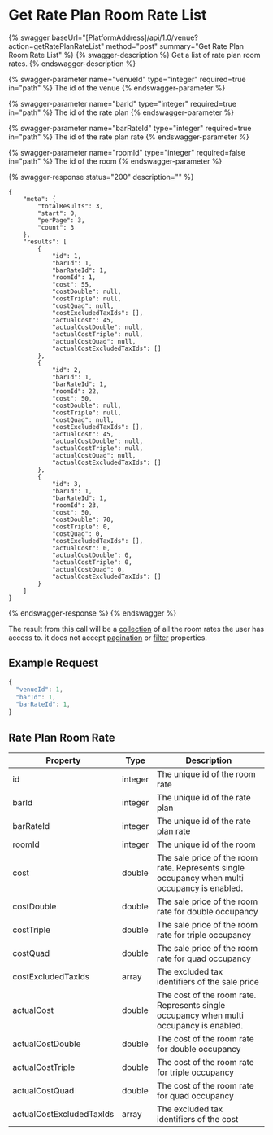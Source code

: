 # Get Rate Plan Room Rate List

{% swagger baseUrl="[PlatformAddress]/api/1.0/venue?action=getRatePlanRateList" method="post" summary="Get Rate Plan Room Rate List" %}
{% swagger-description %}
Get a list of rate plan room rates.
{% endswagger-description %}

{% swagger-parameter name="venueId" type="integer" required=true in="path" %}
The id of the venue
{% endswagger-parameter %}

{% swagger-parameter name="barId" type="integer" required=true in="path" %}
The id of the rate plan
{% endswagger-parameter %}

{% swagger-parameter name="barRateId" type="integer" required=true in="path" %}
The id of the rate plan rate
{% endswagger-parameter %}

{% swagger-parameter name="roomId" type="integer" required=false in="path" %}
The id of the room
{% endswagger-parameter %}

{% swagger-response status="200" description="" %}
```
{
    "meta": {
        "totalResults": 3,
        "start": 0,
        "perPage": 3,
        "count": 3
    },
    "results": [
        {
            "id": 1,
            "barId": 1,
            "barRateId": 1,
            "roomId": 1,
            "cost": 55,
            "costDouble": null,
            "costTriple": null,
            "costQuad": null,
            "costExcludedTaxIds": [],
            "actualCost": 45,
            "actualCostDouble": null,
            "actualCostTriple": null,
            "actualCostQuad": null,
            "actualCostExcludedTaxIds": []
        },
        {
            "id": 2,
            "barId": 1,
            "barRateId": 1,
            "roomId": 22,
            "cost": 50,
            "costDouble": null,
            "costTriple": null,
            "costQuad": null,
            "costExcludedTaxIds": [],
            "actualCost": 45,
            "actualCostDouble": null,
            "actualCostTriple": null,
            "actualCostQuad": null,
            "actualCostExcludedTaxIds": []
        },
        {
            "id": 3,
            "barId": 1,
            "barRateId": 1,
            "roomId": 23,
            "cost": 50,
            "costDouble": 70,
            "costTriple": 0,
            "costQuad": 0,
            "costExcludedTaxIds": [],
            "actualCost": 0,
            "actualCostDouble": 0,
            "actualCostTriple": 0,
            "actualCostQuad": 0,
            "actualCostExcludedTaxIds": []
        }
    ]
}
```
{% endswagger-response %}
{% endswagger %}

The result from this call will be a [collection](../../getting-started/interpreting-the-response/collections.md) of all the room rates the user has access to.  it does not accept [pagination](../../getting-started/interpreting-the-response/pagination.md) or [filter](../../getting-started/interpreting-the-response/filtering.md) properties.

## Example Request

```javascript
{
  "venueId": 1,
  "barId": 1,
  "barRateId": 1,
}
```

## Rate Plan Room Rate

| Property              | Type                                                                       | Description                                                                       |
| --------------------- | -------------------------------------------------------------------------- | --------------------------------------------------------------------------------- |
| id                    | integer                                                                    | The unique id of the room rate                                                         |
| barId                 | integer                                                                    | The unique id of the rate plan                                                    |
| barRateId             | integer                                                                    | The unique id of the rate plan rate                                               |
| roomId                | integer                                                                    | The unique id of the room                                               |
| cost                  | double                                                                     | The sale price of the room rate. Represents single occupancy when multi occupancy is enabled.                                               |
| costDouble            | double                                                                     | The sale price of the room rate for double occupancy                              |
| costTriple            | double                                                                     | The sale price of the room rate for triple occupancy                              |
| costQuad              | double                                                                     | The sale price of the room rate for quad occupancy                              |
| costExcludedTaxIds    | array                                                                      | The excluded tax identifiers of the sale price                           |
| actualCost            | double                                                                     | The cost of the room rate. Represents single occupancy when multi occupancy is enabled.                                               |
| actualCostDouble      | double                                                                     | The cost of the room rate for double occupancy                              |
| actualCostTriple      | double                                                                     | The cost of the room rate for triple occupancy                              |
| actualCostQuad        | double                                                                     | The cost of the room rate for quad occupancy                              |
| actualCostExcludedTaxIds    | array                                                                      | The excluded tax identifiers of the cost                           |